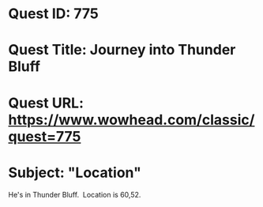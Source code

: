 # Quest ID: 775
# Quest Title: Journey into Thunder Bluff
# Quest URL: https://www.wowhead.com/classic/quest=775
# Subject: "Location"
He's in Thunder Bluff.  Location is 60,52.
